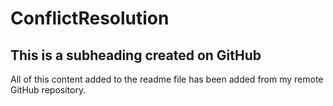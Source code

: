 # ConflictResolution

## This is a subheading created on GitHub

All of this content added to the readme file has been added from my remote GitHub repository.
